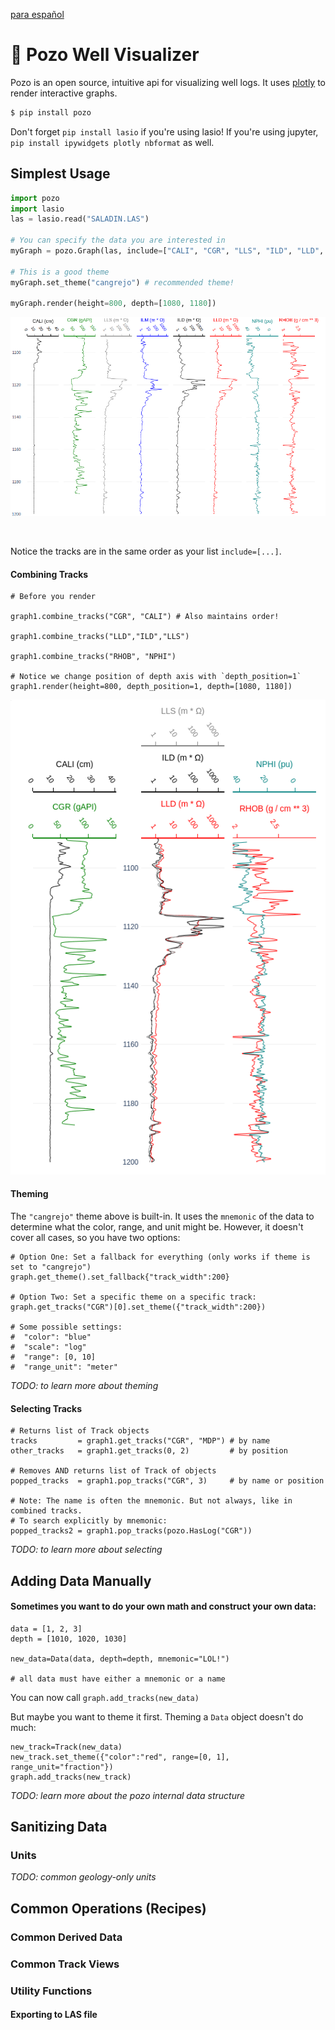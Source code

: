 [para español]()

# 🐰 Pozo Well Visualizer

Pozo is an open source, intuitive api for visualizing well logs. It uses [plotly](https://github.com/plotly/plotly.py) to render interactive graphs.

```bash
$ pip install pozo
```

Don't forget `pip install lasio` if you're using lasio! If you're using jupyter, `pip install ipywidgets plotly nbformat` as well.

## Simplest Usage

```python
import pozo
import lasio
las = lasio.read("SALADIN.LAS")

# You can specify the data you are interested in
myGraph = pozo.Graph(las, include=["CALI", "CGR", "LLS", "ILD", "LLD", "NPH", "RHOB"])

# This is a good theme
myGraph.set_theme("cangrejo") # recommended theme!

myGraph.render(height=800, depth=[1080, 1180])

```
<p align="center"><img src="docs/log_example2.png" /> </p>

<br />

Notice the tracks are in the same order as your list `include=[...]`.


#### Combining Tracks
```
# Before you render

graph1.combine_tracks("CGR", "CALI") # Also maintains order!

graph1.combine_tracks("LLD","ILD","LLS") 

graph1.combine_tracks("RHOB", "NPHI")

# Notice we change position of depth axis with `depth_position=1`
graph1.render(height=800, depth_position=1, depth=[1080, 1180])
```
<p align="center"><img src="docs/log_example.png" /> </p>

#### Theming
The `"cangrejo"` theme above is built-in. It uses the `mnemonic` of the data to determine what the color, range, and unit might be. However, it doesn't cover all cases, so you have two options:
```
# Option One: Set a fallback for everything (only works if theme is set to "cangrejo")
graph.get_theme().set_fallback{"track_width":200}

# Option Two: Set a specific theme on a specific track:
graph.get_tracks("CGR")[0].set_theme({"track_width":200})

# Some possible settings:
#  "color": "blue"
#  "scale": "log"
#  "range": [0, 10]
#  "range_unit": "meter"
```

*TODO: to learn more about theming*

#### Selecting Tracks

```
# Returns list of Track objects
tracks         = graph1.get_tracks("CGR", "MDP") # by name
other_tracks   = graph1.get_tracks(0, 2)         # by position

# Removes AND returns list of Track of objects
popped_tracks  = graph1.pop_tracks("CGR", 3)     # by name or position

# Note: The name is often the mnemonic. But not always, like in combined tracks.
# To search explicitly by mnemonic:
popped_tracks2 = graph1.pop_tracks(pozo.HasLog("CGR"))
```

*TODO: to learn more about selecting*

## Adding Data Manually

#### Sometimes you want to do your own math and construct your own data:

```
data = [1, 2, 3]
depth = [1010, 1020, 1030]

new_data=Data(data, depth=depth, mnemonic="LOL!")

# all data must have either a mnemonic or a name

```
You can now call `graph.add_tracks(new_data)`

But maybe you want to theme it first. Theming a `Data` object doesn't do much:

```
new_track=Track(new_data)
new_track.set_theme({"color":"red", range=[0, 1], range_unit="fraction"})
graph.add_tracks(new_track)
```

*TODO: learn more about the pozo internal data structure*

## Sanitizing Data

### Units

*TODO: common geology-only units*

## Common Operations (Recipes)

### Common Derived Data

### Common Track Views

### Utility Functions

#### Exporting to LAS file
